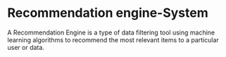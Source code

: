 # Recommendation engine-System
A Recommendation Engine is a type of data filtering tool using machine learning algorithms to recommend the most relevant items to a particular user or data.
